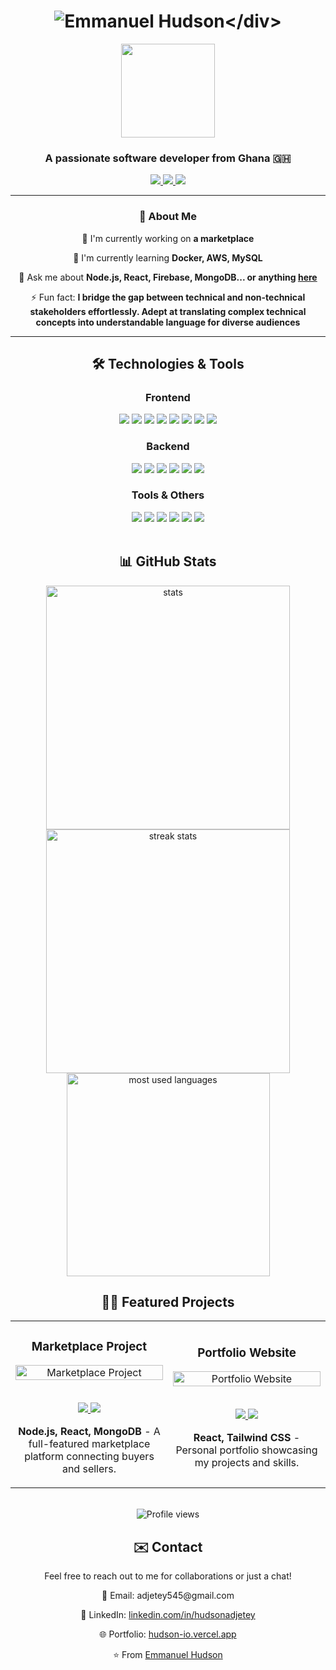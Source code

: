 # <div align="center">![Emmanuel Hudson](https://readme-typing-svg.herokuapp.com/?font=Righteous&size=35&center=true&vCenter=true&width=500&height=70&duration=4000&lines=Hi+There!+👋;+I'm+Emmanuel+Hudson!;)</div>

<div align="center">
  <img src="https://media.giphy.com/media/u2pmTWUi0MXjyrMaVj/giphy.gif" width="150px" />
  <h3>A passionate software developer from Ghana 🇬🇭</h3>
</div>

<div align="center">
  <a href="mailto:adjetey545@gmail.com">
    <img src="https://img.shields.io/badge/Gmail-D14836?style=for-the-badge&logo=gmail&logoColor=white" />
  </a>
  <a href="https://linkedin.com/in/hudsonadjetey" target="_blank">
    <img src="https://img.shields.io/badge/LinkedIn-0077B5?style=for-the-badge&logo=linkedin&logoColor=white" />
  </a>
  <a href="https://hudson-io.vercel.app" target="_blank">
    <img src="https://img.shields.io/badge/Portfolio-FF5722?style=for-the-badge&logo=todoist&logoColor=white" />
  </a>
</div>

<div align="center">
  
  ---
  
  ### 💼 About Me
  
  🔭 I'm currently working on **a marketplace**
  
  🌱 I'm currently learning **Docker, AWS, MySQL**
  
  💬 Ask me about **Node.js, React, Firebase, MongoDB... or anything [here](https://github.com/hudsonadjetey/hudsonadjetey/issues)**
  
  ⚡ Fun fact: **I bridge the gap between technical and non-technical stakeholders effortlessly. Adept at translating complex technical concepts into understandable language for diverse audiences**
  
  ---
  
</div>

<h2 align="center">🛠️ Technologies & Tools</h2>

<div align="center">
  <h3>Frontend</h3>
  <img src="https://img.shields.io/badge/React-20232A?style=for-the-badge&logo=react&logoColor=61DAFB" />
  <img src="https://img.shields.io/badge/JavaScript-F7DF1E?style=for-the-badge&logo=javascript&logoColor=black" />
  <img src="https://img.shields.io/badge/TypeScript-007ACC?style=for-the-badge&logo=typescript&logoColor=white" />
  <img src="https://img.shields.io/badge/HTML5-E34F26?style=for-the-badge&logo=html5&logoColor=white" />
  <img src="https://img.shields.io/badge/CSS3-1572B6?style=for-the-badge&logo=css3&logoColor=white" />
  <img src="https://img.shields.io/badge/Tailwind_CSS-38B2AC?style=for-the-badge&logo=tailwind-css&logoColor=white" />
  <img src="https://img.shields.io/badge/Bootstrap-563D7C?style=for-the-badge&logo=bootstrap&logoColor=white" />
  <img src="https://img.shields.io/badge/Material--UI-0081CB?style=for-the-badge&logo=material-ui&logoColor=white" />
  
  <h3>Backend</h3>
  <img src="https://img.shields.io/badge/Node.js-43853D?style=for-the-badge&logo=node.js&logoColor=white" />
  <img src="https://img.shields.io/badge/Express.js-404D59?style=for-the-badge&logo=express&logoColor=white" />
  <img src="https://img.shields.io/badge/Python-3776AB?style=for-the-badge&logo=python&logoColor=white" />
  <img src="https://img.shields.io/badge/MongoDB-4EA94B?style=for-the-badge&logo=mongodb&logoColor=white" />
  <img src="https://img.shields.io/badge/MySQL-005C84?style=for-the-badge&logo=mysql&logoColor=white" />
  <img src="https://img.shields.io/badge/Firebase-FFCA28?style=for-the-badge&logo=firebase&logoColor=black" />
  
  <h3>Tools & Others</h3>
  <img src="https://img.shields.io/badge/Git-F05032?style=for-the-badge&logo=git&logoColor=white" />
  <img src="https://img.shields.io/badge/GitHub-100000?style=for-the-badge&logo=github&logoColor=white" />
  <img src="https://img.shields.io/badge/VS_Code-0078D4?style=for-the-badge&logo=visual%20studio%20code&logoColor=white" />
  <img src="https://img.shields.io/badge/Docker-2CA5E0?style=for-the-badge&logo=docker&logoColor=white" />
  <img src="https://img.shields.io/badge/Figma-F24E1E?style=for-the-badge&logo=figma&logoColor=white" />
  <img src="https://img.shields.io/badge/Amazon_AWS-232F3E?style=for-the-badge&logo=amazon-aws&logoColor=white" />
</div>

<br/>

<h2 align="center">📊 GitHub Stats</h2>

<div align="center">
  <img width="390" src="https://github-readme-stats.vercel.app/api?username=hudsonadjetey&show_icons=true&theme=react&rank_icon=github&border_radius=10" alt="stats" />
  <img width="390" src="https://github-readme-streak-stats.herokuapp.com/?user=hudsonadjetey&theme=react&border_radius=10" alt="streak stats" />
</div>

<div align="center">
  <img width="325" src="https://github-readme-stats.vercel.app/api/top-langs/?username=hudsonadjetey&layout=compact&theme=react&border_radius=10" alt="most used languages" />
</div>

<h2 align="center">👨‍💻 Featured Projects</h2>

<div align="center">
  <table>
    <tr>
      <td width="50%">
        <h3 align="center">Marketplace Project</h3>
        <div align="center">
          <a href="https://github.com/hudsonadjetey/marketplace" target="_blank">
            <img src="https://i.imgur.com/ZrcfJIA.png" width="100%" alt="Marketplace Project"/>
          </a>
          <br>
          <br>
          <p>
            <a href="https://github.com/hudsonadjetey/marketplace" target="_blank">
              <img src="https://img.shields.io/badge/Code-000000?style=for-the-badge&logo=github&logoColor=white" />
            </a>
            <a href="https://demo-marketplace.vercel.app" target="_blank">
              <img src="https://img.shields.io/badge/Live-FF5722?style=for-the-badge&logo=todoist&logoColor=white" />
            </a>
          </p>
          <p><strong>Node.js, React, MongoDB</strong> - A full-featured marketplace platform connecting buyers and sellers.</p>
        </div>
      </td>
      <td width="50%">
        <h3 align="center">Portfolio Website</h3>
        <div align="center">
          <a href="https://hudson-io.vercel.app" target="_blank">
            <img src="https://i.imgur.com/vMFQaOt.png" width="100%" alt="Portfolio Website"/>
          </a>
          <br>
          <br>
          <p>
            <a href="https://github.com/hudsonadjetey/portfolio" target="_blank">
              <img src="https://img.shields.io/badge/Code-000000?style=for-the-badge&logo=github&logoColor=white" />
            </a>
            <a href="https://hudson-io.vercel.app" target="_blank">
              <img src="https://img.shields.io/badge/Live-FF5722?style=for-the-badge&logo=todoist&logoColor=white" />
            </a>
          </p>
          <p><strong>React, Tailwind CSS</strong> - Personal portfolio showcasing my projects and skills.</p>
        </div>
      </td>
    </tr>
  </table>
</div>

<br/>

<div align="center">
  <img src="https://komarev.com/ghpvc/?username=hudsonadjetey&color=blue&style=for-the-badge" alt="Profile views" />
</div>

<h2 align="center">✉️ Contact</h2>

<div align="center">
  <p>Feel free to reach out to me for collaborations or just a chat!</p>
  <p>📧 Email: adjetey545@gmail.com</p>
  <p>💼 LinkedIn: <a href="https://linkedin.com/in/hudsonadjetey">linkedin.com/in/hudsonadjetey</a></p>
  <p>🌐 Portfolio: <a href="https://hudson-io.vercel.app">hudson-io.vercel.app</a></p>
</div>

<div align="center">
  <p>⭐️ From <a href="https://github.com/hudsonadjetey">Emmanuel Hudson</a></p>
</div>
